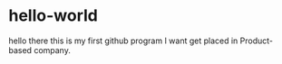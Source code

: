 # hello-world
hello there this is my first github  program 
I want get placed in Product-based company.
